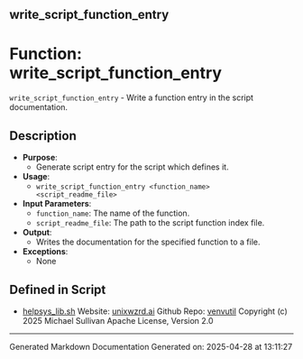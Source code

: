 ## write_script_function_entry
# Function: write_script_function_entry
 `write_script_function_entry` - Write a function entry in the script documentation.
## Description
- **Purpose**:
  - Generate script entry for the script which defines it.
- **Usage**: 
  - `write_script_function_entry <function_name> <script_readme_file>`
- **Input Parameters**: 
  - `function_name`: The name of the function.
  - `script_readme_file`: The path to the script function index file.
- **Output**: 
  - Writes the documentation for the specified function to a file.
- **Exceptions**: 
  - None

## Defined in Script

* [helpsys_lib.sh](../helpsys_lib_sh.md)
Website: [unixwzrd.ai](https://unixwzrd.ai)
Github Repo: [venvutil](https://github.com/unixwzrd/venvutil)
Copyright (c) 2025 Michael Sullivan
Apache License, Version 2.0

---

Generated Markdown Documentation
Generated on: 2025-04-28 at 13:11:27
